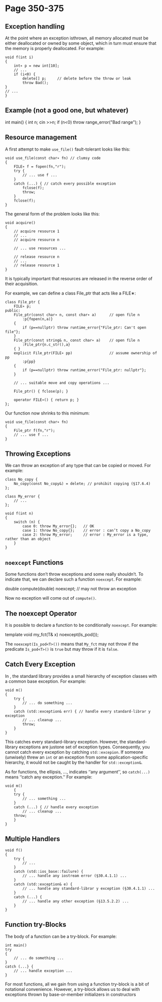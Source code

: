 # Page 350-375

## Exception handling

At  the  point  where  an  exception  isthrown,  all  memory  allocated  must  be  either  deallocated  or  owned  by  some  object,  which  in  turn must ensure that the memory is properly deallocated. For example:

    void f(int i)
    {
        int∗ p = new int[10];
        // ...
        if (i<0) {
            delete[] p;     // delete before the throw or leak
            throw Bad();
    }
    // ...
    }

## Example (not a good one, but whatever)

int main()
{
    int n;
    cin >>n;
    if (n<0)
        throw range_error("Bad range");
}

## Resource management

A first attempt to make `use_file()` fault-tolerant looks like this:

    void use_file(const char∗ fn) // clumsy code
    {
        FILE∗ f = fopen(fn,"r");
        try {
            // ... use f ...
        }
        catch (...) { // catch every possible exception
            fclose(f);
            throw;
        }
        fclose(f);
    }

The general form of the problem looks like this:

    void acquire()
    {
        // acquire resource 1
        // ...
        // acquire resource n

        // ... use resources ...
        
        // release resource n
        // ...
        // release resource 1
    }

It  is  typically  important  that  resources  are  released  in  the  reverse  order  of  their  acquisition.

For example, we can define a class File_ptr that acts like a FILE∗:

    class File_ptr {
        FILE∗ p;
    public:
        File_ptr(const char∗ n, const char∗ a)      // open file n
            :p{fopen(n,a)}
        {
            if (p==nullptr) throw runtime_error{"File_ptr: Can't open file"};
        }
        File_ptr(const string& n, const char∗ a)    // open file n
            :File_ptr{n.c_str(),a}
        { } 
        explicit File_ptr(FILE∗ pp)                 // assume ownership of pp
            :p{pp}
        {
            if (p==nullptr) throw runtime_error("File_ptr: nullptr"};
        }

        // ... suitable move and copy operations ...

        ̃File_ptr() { fclose(p); }

        operator FILE∗() { return p; }
    };

Our function now shrinks to this minimum:

    void use_file(const char∗ fn)
    {
        File_ptr f(fn,"r");
        // ... use f ...
    }

## Throwing Exceptions

We  can throw an exception of any type that can be copied or moved.  For example:

    class No_copy {
        No_copy(const No_copy&) = delete; // prohibit copying (§17.6.4)
    };

    class My_error {
        // ...
    };

    void f(int n)
    {
        switch (n) {
            case 0: throw My_error{};   // OK
            case 1: throw No_copy{};    // error : can’t copy a No_copy
            case 2: throw My_error;     // error : My_error is a type, rather than an object
        }
    }

## `noexcept` Functions
Some functions don’t throw exceptions and some really shouldn’t.  To indicate that, we can declare such a function `noexcept`. For example:

double compute(double) noexcept;    // may not throw an exception

Now no exception will come out of `compute()`.

## The noexcept Operator

It is possible to declare a function to be conditionally `noexcept`. For example:

template<typename T>
void my_fct(T& x) noexcept(Is_pod<T>());

The `noexcept(Is_pod<T>())` means that `My_fct` may not throw if the predicate `Is_pod<T>()` is `true` but may throw if it is `false`.

## Catch Every Exception

In <stdexcept>, the standard library provides a small hierarchy of exception classes with a common base exception.  For example:

    void m()
    {
        try {
            // ... do something ...
        }
        catch (std::exception& err) { // handle every standard-librar y exception
            // ... cleanup ...
            throw;
        }
    }

This  catches  every  standard-library  exception. However,  the  standard-library  exceptions  are  justone set of exception types. Consequently, you cannot catch every exception by catching `std::excepion`. If someone (unwisely) threw an `int` or an exception from some application-specific hierarchy, it would not be caught by the handler for `std::exception&`.

As for functions, the ellipsis, ..., indicates ‘‘any argument’’, so `catch(...)` means ‘‘catch any exception.’’  For example:

    void m()
        {
        try {
            // ... something ...
        }
        catch (...) { // handle every exception
            // ... cleanup ...
        throw;
        }
    }

## Multiple Handlers

    void f()
    {
        try {
            // ...
        }
        catch (std::ios_base::failure) {
            // ... handle any iostream error (§30.4.1.1) ...
        }
        catch (std::exception& e) {
            // ... handle any standard-librar y exception (§30.4.1.1) ...
        }
        catch (...) {
            // ... handle any other exception (§13.5.2.2) ...
        }
    }

## Function try-Blocks

The body of a function can be a try-block.  For example:

    int main()
    try
    {
        // ... do something ...
    }
    catch (...} {
        // ... handle exception ...
    }

For most functions, all we gain from using a function try-block is a bit of notational convenience. However,  a try-block  allows  us  to  deal  with  exceptions  thrown  by  base-or-member  initializers  in constructors


